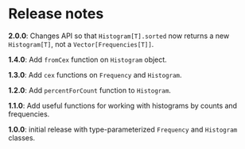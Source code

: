# Release notes

**2.0.0**: Changes API so that `Histogram[T].sorted` now returns a new `Histogram[T]`, not a `Vector[Frequencies[T]]`.

**1.4.0**:  Add `fromCex` function on `Histogram` object.

**1.3.0**: Add `cex` functions on `Frequency` and `Histogram`.

**1.2.0**: Add `percentForCount` function to `Histogram`.

**1.1.0**: Add useful functions for working with histograms by counts and frequencies.

**1.0.0**: initial release with type-parameterized `Frequency` and `Histogram` classes.
